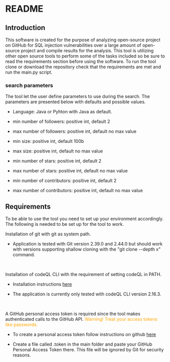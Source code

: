 # README

## Introduction
This software is created for the purpose of analyzing open-source project on GitHub for SQL injection vulnerabilities over a large amount of open-source project and compile results for the analysis. This tool is utilizing other open source tools to perform some of the tasks included so be sure to read the requirements section before using the software. To run the tool clone or download the repository check that the requirements are met and run the main.py script.

### search parameters
The tool let the user define parameters to use during the search. The parameters are presented below with defaults and possible values.  

*  Language: Java or Pyhton with Java as default.

*  min number of followers: positive int, default 2

*  max number of followers: positive int, default no max value

*  min size: positive int, default 100b

*  max size: positive int, default no max value

*  min number of stars: positive int, default 2

*  max number of stars: positive int, default no max value

*  min number of contributors: positive int, default 2 

*  max number of contributors: positive int, default no max value

## Requirements
To be able to use the tool you need to set up your environment accordingly. The following is needed to be set up for the tool to work.

Installation of git with git as system path.  

*  Application is tested with Git version 2.39.0 and 2.44.0 but should work with versions supporting shallow cloning with the "git clone --depth x" command.

</br>

Installation of codeQL CLI with the requirement of setting codeQL in PATH.  

*  Installation instructions [here](https://docs.github.com/en/code-security/codeql-cli/getting-started-with-the-codeql-cli/setting-up-the-codeql-cli)  

*  The application is currently only tested with codeQL CLI version 2.16.3.

</br>

A GitHub personal access token is required since the tool makes authenticated calls to the GitHub API. <span style="color:orange">Warning! Treat your access tokens like passwords.</span>    

*  To create a personal access token follow instructions on github [here](https://docs.github.com/en/authentication/keeping-your-account-and-data-secure/managing-your-personal-access-tokens)    

*  Create a file called .token in the main folder and paste your GitHub Personal Access Token there. This file will be ignored by Git for security reasons.
